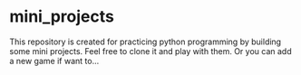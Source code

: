 # mini_projects
This repository is created for practicing python programming by building some mini projects. Feel free to clone it and play with them. Or you can add a new game if want to...
